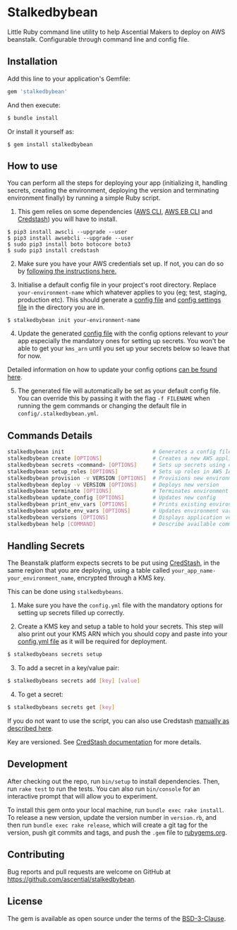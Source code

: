 # Stalkedbybean

Little Ruby command line utility to help Ascential Makers to deploy on AWS beanstalk. Configurable through command line and config file.

## Installation

Add this line to your application's Gemfile:

```ruby
gem 'stalkedbybean'
```

And then execute:

```ruby
$ bundle install
```

Or install it yourself as:

```
$ gem install stalkedbybean
```

## How to use

You can perform all the steps for deploying your app (initializing it, handling secrets, creating the environment, deploying the version and terminating environment finally) by running a simple Ruby script.

1. This gem relies on some dependencies ([AWS CLI](https://aws.amazon.com/cli/), [AWS EB CLI](https://docs.aws.amazon.com/elasticbeanstalk/latest/dg/eb-cli3.html) and [Credstash](https://github.com/fugue/credstash)) you will have to install.
```
$ pip3 install awscli --upgrade --user
$ pip3 install awsebcli --upgrade --user
$ sudo pip3 install boto botocore boto3
$ sudo pip3 install credstash
```

2. Make sure you have your AWS credentials set up. If not, you can do so by [following the instructions here.](https://docs.aws.amazon.com/cli/latest/userguide/cli-chap-getting-started.html)

3. Initialise a default config file in your project's root directory. Replace `your-environment-name` which whatever applies to you (eg; test, staging, production etc). This should generate a [config file](./config/config_test.yml) and [config settings file](./config/.stalkedbybean.yml) in the directory you are in.
```
$ stalkedbybean init your-environment-name
```

4. Update the generated [config file](./config/config_test.yml) with the config options relevant to _your_ app especially the mandatory ones for setting up secrets. You won't be able to get your `kms_arn` until you set up your secrets below so leave that for now.

Detailed information on how to update your config options [can be found here](./docs/setting_up_config_file.md).

5. The generated file will automatically be set as your default config file. You can override this by passing it with the flag ```-f FILENAME``` when running the gem commands or changing the default file in `config/.stalkedbybean.yml`.

## Commands Details

```bash
stalkedbybean init                            # Generates a config file
stalkedbybean create [OPTIONS]                # Creates a new AWS application
stalkedbybean secrets <command> [OPTIONS]     # Sets up secrets using credstash
stalkedbybean setup_roles [OPTIONS]           # Sets up roles in AWS IAM
stalkedbybean provision -v VERSION [OPTIONS]  # Provisions new environment in AWS EB
stalkedbybean deploy -v VERSION [OPTIONS]     # Deploys new version
stalkedbybean terminate [OPTIONS]             # Terminates environment
stalkedbybean update_config [OPTIONS]         # Updates new config
stalkedbybean print_env_vars [OPTIONS]        # Prints existing environment variables
stalkedbybean update_env_vars [OPTIONS]       # Updates environment variables
stalkedbybean versions [OPTIONS]              # Displays application versions
stalkedbybean help [COMMAND]                  # Describe available commands or one specific command
```

## Handling Secrets

The Beanstalk platform expects secrets to be put using [CredStash](https://github.com/fugue/credstash), in the same region that you are deploying, using a table called `your_app_name-your_environment_name`, encrypted through a KMS key.

This can be done using `stalkedbybeans`.

1. Make sure you have the `config.yml` file with the mandatory options for setting up secrets filled up correctly.

2. Create a KMS key and setup a table to hold your secrets. This step will also print out your KMS ARN which you should copy and paste into your [config.yml file](./config/config_test.yml) as it will be required for deployment.
```bash
$ stalkedbybeans secrets setup
```

3. To add a secret in a key/value pair:
```bash
$ stalkedbybeans secrets add [key] [value]
```

4. To get a secret:
```bash
$ stalkedbybeans secrets get [key]
```

If you do not want to use the script, you can also use Credstash [manually as described here](./docs/setting_up_credstash.md).

Key are versioned. See [CredStash documentation](https://github.com/fugue/credstash) for more details.

## Development

After checking out the repo, run `bin/setup` to install dependencies. Then, run `rake test` to run the tests. You can also run `bin/console` for an interactive prompt that will allow you to experiment.

To install this gem onto your local machine, run `bundle exec rake install`. To release a new version, update the version number in `version.rb`, and then run `bundle exec rake release`, which will create a git tag for the version, push git commits and tags, and push the `.gem` file to [rubygems.org](https://rubygems.org).

## Contributing

Bug reports and pull requests are welcome on GitHub at https://github.com/ascential/stalkedbybean.

## License

The gem is available as open source under the terms of the [BSD-3-Clause](https://opensource.org/licenses/BSD-3-Clause).
